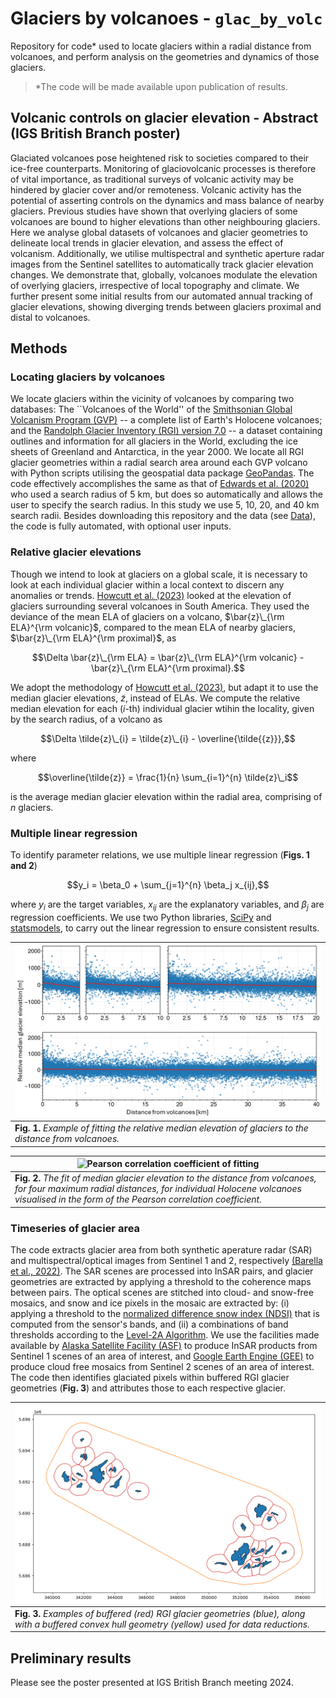 # Glaciers by volcanoes - `glac_by_volc`

Repository for code\* used to locate glaciers within a radial distance from volcanoes, and perform analysis on the geometries and dynamics of those glaciers. 

> \*The code will be made available upon publication of results.



## Volcanic controls on glacier elevation - Abstract (IGS British Branch poster)

Glaciated volcanoes pose heightened risk to societies compared to their ice-free counterparts. Monitoring of glaciovolcanic processes is therefore of vital importance, as traditional surveys of volcanic activity may be hindered by glacier cover and/or remoteness. Volcanic activity has the potential of asserting controls on the dynamics and mass balance of nearby glaciers. Previous studies have shown that overlying glaciers of some volcanoes are bound to higher elevations than other neighbouring glaciers. Here we analyse global datasets of volcanoes and glacier geometries to delineate local trends in glacier elevation, and  assess the effect of volcanism. Additionally, we utilise multispectral and synthetic aperture radar images from the Sentinel satellites to automatically track glacier elevation changes. We demonstrate that, globally, volcanoes modulate the elevation of overlying glaciers, irrespective of local topography and climate. We further present some initial results from our automated annual tracking of glacier elevations, showing diverging trends between glaciers proximal and distal to volcanoes.



## Methods

### Locating glaciers by volcanoes

We locate glaciers within the vicinity of volcanoes by comparing two databases: The ``Volcanoes of the World'' of the [Smithsonian Global Volcanism Program (GVP)](https://volcano.si.edu/volcanolist_holocene.cfm) -- a complete list of Earth's Holocene volcanoes; and the [Randolph Glacier Inventory (RGI) version 7.0](http://www.glims.org/rgi_user_guide/welcome.html) -- a dataset containing outlines and information for all glaciers in the World, excluding the ice sheets of Greenland and Antarctica, in the year 2000. We locate all RGI glacier geometries within a radial search area around each GVP volcano with Python scripts utilising the geospatial data package [GeoPandas](https://geopandas.org/). The code effectively accomplishes the same as that of [Edwards et al. (2020)](https://doi.org/10.1016/j.gloplacha.2020.103356) who used a search radius of 5 km, but does so automatically and allows the user to specify the search radius. In this study we use 5, 10, 20, and 40 km search radii. Besides downloading this repository and the data (see [Data](#data)), the code is fully automated, with optional user inputs.

### Relative glacier elevations

Though we intend to look at glaciers on a global scale, it is necessary to look at each individual glacier within a local context to discern any anomalies or trends. [Howcutt et al. (2023)](https://doi.org/10.1130/G51411.1) looked at the elevation of glaciers surrounding several volcanoes in South America. They used the deviance of the mean ELA of glaciers on a volcano, $\bar{z}\_{\rm ELA}^{\rm volcanic}$, compared to the mean ELA of nearby glaciers, $\bar{z}\_{\rm ELA}^{\rm proximal}$, as

$$\Delta \bar{z}\_{\rm ELA} = \bar{z}\_{\rm ELA}^{\rm volcanic} - \bar{z}\_{\rm ELA}^{\rm proximal}.$$

We adopt the methodology of [Howcutt et al. (2023)](https://doi.org/10.1130/G51411.1), but adapt it to use the median glacier elevations, $\tilde{z}$, instead of ELAs. We compute the relative median elevation for each ($i$-th) individual glacier wtihin the locality, given by the search radius, of a volcano as

$$\Delta \tilde{z}\_{i} = \tilde{z}\_{i} - \overline{\tilde{{z}}},$$

where 

$$\overline{\tilde{z}} = \frac{1}{n} \sum_{i=1}^{n} \tilde{z}\_i$$

is the average median glacier elevation within the radial area, comprising of $n$ glaciers.

### Multiple linear regression

To identify parameter relations, we use multiple linear regression (**Figs. 1 and 2**)

$$y_i = \beta_0 + \sum_{j=1}^{n} \beta_j x_{ij},$$

where $y_i$ are the target variables, $x_{ij}$ are the explanatory variables, and $\beta_j$ are regression coefficients. We use two Python libraries, [SciPy](https://scipy.org/) and [statsmodels](https://www.statsmodels.org), to carry out the linear regression to ensure consistent results.

| ![Glacier median elevation fit](figs/global_dzmed_scatter_legend.png) |
|--|
| **Fig. 1.** *Example of fitting the relative median elevation of glaciers to the distance from volcanoes.* |


| ![Pearson correlation coefficient of fitting](figs/global_trend_r_zmed.png) |
|--|
| **Fig. 2.** *The fit of median glacier elevation to the distance from volcanoes, for four maximum radial distances, for individual Holocene volcanoes visualised in the form of the Pearson correlation coefficient.* |

### Timeseries of glacier area

The code extracts glacier area from both synthetic aperature radar (SAR) and multispectral/optical images from Sentinel 1 and 2, respectively [(Barella et al., 2022)](https://doi.org/10.1109/JSTARS.2022.3179050). The SAR scenes are processed into InSAR pairs, and glacier geometries are extracted by applying a threshold to the coherence maps between pairs. The optical scenes are stitched into cloud- and snow-free mosaics, and snow and ice pixels in the mosaic are extracted by: (i) applying a threshold to the [normalized difference snow index (NDSI)](https://custom-scripts.sentinel-hub.com/sentinel-2/ndsi/) that is computed from the sensor's bands, and (ii) a combinations of band thresholds according to the [Level-2A Algorithm](https://sentinels.copernicus.eu/web/sentinel/technical-guides/sentinel-2-msi/level-2a/algorithm-overview). We use the facilities made available by [Alaska Satellite Facility (ASF)](https://asf.alaska.edu/) to produce InSAR products from Sentinel 1 scenes of an area of interest, and [Google Earth Engine (GEE)](https://earthengine.google.com/) to produce cloud free mosaics from Sentinel 2 scenes of an area of interest. The code then identifies glaciated pixels within buffered RGI glacier geometries (**Fig. 3**) and attributes those to each respective glacier.

| ![Buffered RGI glacier geometries](figs/glacier_buffer_example.png) |
|--|
| **Fig. 3.** *Examples of buffered (red) RGI glacier geometries (blue), along with a buffered convex hull geometry (yellow) used for data reductions.* |



## Preliminary results

Please see the poster presented at IGS British Branch meeting 2024.
